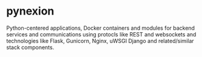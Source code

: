 # pynexion
Python-centered applications, Docker containers and modules for backend services and communications using protocls like REST and websockets and technologies like Flask, Gunicorn, Nginx, uWSGI Django and related/similar stack components.
